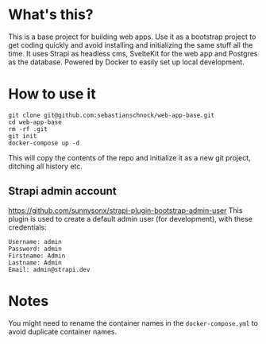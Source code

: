 # What's this?
This is a base project for building web apps. Use it as a bootstrap project to get coding quickly and avoid installing and initializing the same stuff all the time.
It uses Strapi as headless cms, SvelteKit for the web app and Postgres as the database. Powered by Docker to easily set up local development.


# How to use it
```
git clone git@github.com:sebastianschnock/web-app-base.git
cd web-app-base
rm -rf .git
git init
docker-compose up -d
```
This will copy the contents of the repo and initialize it as a new git project, ditching all history etc.

## Strapi admin account
https://github.com/sunnysonx/strapi-plugin-bootstrap-admin-user
This plugin is used to create a default admin user (for development), with these credentials:
```
Username: admin  
Password: admin  
Firstname: Admin  
Lastname: Admin  
Email: admin@strapi.dev
```

# Notes
You might need to rename the container names in the `docker-compose.yml` to avoid duplicate container names.